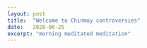```yaml
---
layout: post
title:  "Welcome to Chinmoy controversies"
date:   2020-06-25
excerpt: "morning meditated meditation"
---
```

